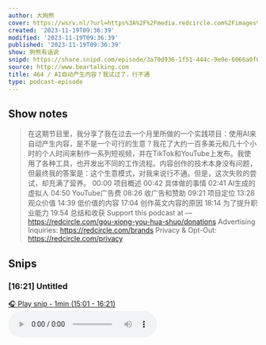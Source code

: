 ```yaml
---
author: 大狗熊
cover: https://wsrv.nl/?url=https%3A%2F%2Fmedia.redcircle.com%2Fimages%2F2022%2F9%2F11%2F7%2Fa92f5b30-baac-4bca-9195-ed8856586a64_302_209cb34e-b697-493c-afd9-4ff7a430e392_cover.jpg&w=200&h=200
created: '2023-11-19T09:36:39'
modified: '2023-11-19T09:36:39'
published: '2023-11-19T09:36:39'
show: 狗熊有话说
snipd: https://share.snipd.com/episode/3a70d936-1f51-444c-9e0e-6066a0f0a0a4
source: http://www.beartalking.com
title: 464 / AI自动产生内容？我试过了，行不通
type: podcast-episode
---
```



## Show notes
> 在这期节目里，我分享了我在过去一个月里所做的一个实践项目：使用AI来自动产生内容，是不是一个可行的生意？我花了大约一百多美元和几十个小时的个人时间来制作一系列短视频，并在TikTok和YouTube上发布。我使用了各种工具，也开发出不同的工作流程。内容创作的技术本身没有问题，但最终我的答案是：这个生意模式，对我来说行不通。但是，这次失败的尝试，却充满了营养。
> 00:00 项目概述
> 00:42 具体做的事情
> 02:41 AI生成的虚拟人
> 04:50 YouTube广告费
> 08:26 收广告和赞助
> 09:21 项目定位
> 13:28 观众价值
> 14:39 低价值的内容
> 17:04 创作英文内容的原因
> 18:14 为了提升职业能力
> 19:54 总结和收获
> Support this podcast at —  https://redcircle.com/gou-xiong-you-hua-shuo/donations   Advertising Inquiries:  https://redcircle.com/brands   Privacy & Opt-Out:  https://redcircle.com/privacy

## Snips
### [16:21] Untitled
[🎧 Play snip - 1min️ (15:01 - 16:21)](https://share.snipd.com/snip/417b9685-3496-4b3e-981f-dbf69dd917de)
<audio controls> <source src="https://audio4.redcircle.com/episodes/a5dad167-f860-4b13-be8e-e6b90fbba8fd/stream.mp3#t=15:01,16:21"> </audio>
